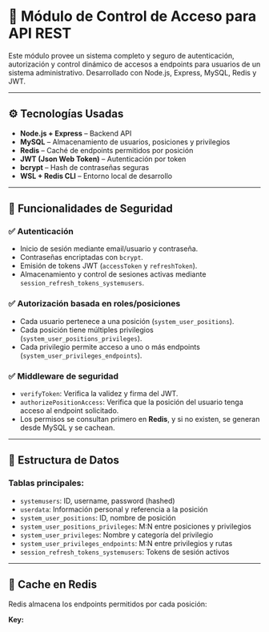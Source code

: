 # 🔐 Módulo de Control de Acceso para API REST

Este módulo provee un sistema completo y seguro de autenticación, autorización y control dinámico de accesos a endpoints para usuarios de un sistema administrativo. Desarrollado con Node.js, Express, MySQL, Redis y JWT.

---

## ⚙️ Tecnologías Usadas

- **Node.js + Express** – Backend API
- **MySQL** – Almacenamiento de usuarios, posiciones y privilegios
- **Redis** – Caché de endpoints permitidos por posición
- **JWT (Json Web Token)** – Autenticación por token
- **bcrypt** – Hash de contraseñas seguras
- **WSL + Redis CLI** – Entorno local de desarrollo

---

## 🔐 Funcionalidades de Seguridad

### ✅ Autenticación
- Inicio de sesión mediante email/usuario y contraseña.
- Contraseñas encriptadas con `bcrypt`.
- Emisión de tokens JWT (`accessToken` y `refreshToken`).
- Almacenamiento y control de sesiones activas mediante `session_refresh_tokens_systemusers`.

### ✅ Autorización basada en roles/posiciones
- Cada usuario pertenece a una posición (`system_user_positions`).
- Cada posición tiene múltiples privilegios (`system_user_positions_privileges`).
- Cada privilegio permite acceso a uno o más endpoints (`system_user_privileges_endpoints`).

### ✅ Middleware de seguridad
- `verifyToken`: Verifica la validez y firma del JWT.
- `authorizePositionAccess`: Verifica que la posición del usuario tenga acceso al endpoint solicitado.
- Los permisos se consultan primero en **Redis**, y si no existen, se generan desde MySQL y se cachean.

---

## 🧠 Estructura de Datos

### Tablas principales:

- `systemusers`: ID, username, password (hashed)
- `userdata`: Información personal y referencia a la posición
- `system_user_positions`: ID, nombre de posición
- `system_user_positions_privileges`: M:N entre posiciones y privilegios
- `system_user_privileges`: Nombre y categoría del privilegio
- `system_user_privileges_endpoints`: M:N entre privilegios y rutas
- `session_refresh_tokens_systemusers`: Tokens de sesión activos

---

## 💾 Cache en Redis

Redis almacena los endpoints permitidos por cada posición:

**Key:**
